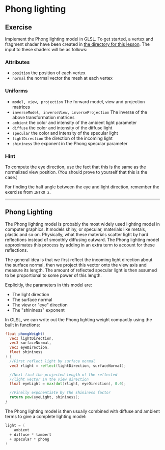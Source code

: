# Phong lighting

## Exercise

Implement the Phong lighting model in GLSL.  To get started, a vertex and fragment shader have been created in <a href="/open/light-3" target="_blank">the directory for this lesson</a>.  The input to these shaders will be as follows:

### Attributes

* `position` the position of each vertex
* `normal` the normal vector the mesh at each vertex

### Uniforms

* `model, view, projection` The forward model, view and projection matrices
* `inverseModel, inverseView, inverseProjection` The inverse of the above transformation matrices
* `ambient` the color and intensity of the ambient light parameter
* `diffuse` the color and intensity of the diffuse light
* `specular` the color and intensity of the specular light
* `lightDirection` the direction of the incoming light
* `shininess` the exponent in the Phong specular parameter

### Hint

To compute the eye direction, use the fact that this is the same as the normalized view position. (You should prove to yourself that this is the case.)

For finding the half angle between the eye and light direction, remember the exercise from `INTRO 2`.

***

## Phong Lighting

The Phong lighting model is probably the most widely used lighting model in computer graphics. It models shiny, or specular, materials like metals, plastic and so on. Physically, what these materials scatter light by hard reflections instead of smoothly diffusing outward. The Phong lighting model approximates this process by adding in an extra term to account for these reflections.

The general idea is that we first reflect the incoming light direction about the surface normal, then we project this vector onto the view axis and measure its length. The amount of reflected specular light is then assumed to be proportional to some power of this length.

Explicitly, the parameters in this model are:

* The light direction
* The surface normal
* The view or "eye" direction
* The "shininess" exponent

In GLSL, we can write out the Phong lighting weight compactly using the built in functions:

```glsl
float phongWeight(
  vec3 lightDirection,
  vec3 surfaceNormal,
  vec3 eyeDirection,
  float shininess
) {
  //First reflect light by surface normal
  vec3 rlight = reflect(lightDirection, surfaceNormal);

  //Next find the projected length of the reflected
  //light vector in the view direction
  float eyeLight = max(dot(rlight, eyeDirection), 0.0);

  //Finally exponentiate by the shininess factor
  return pow(eyeLight, shininess);
}
```

The Phong lighting model is then usually combined with diffuse and ambient terms to give a complete lighting model:

```glsl
light = (
    ambient
  + diffuse * lambert
  + specular * phong
)
```
